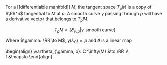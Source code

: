For a [[differentiable manifold]] $M$, the tangent space $T_pM$ is a copy of $\RR^n$ tangential to $M$ at $p$. A smooth curve $\gamma$ passing through $p$ will have a derivative vector that belongs to $T_p M$.

$$
T_p M = \{\vartheta_{\gamma , p} | \gamma \text{ smooth curve} \}
$$

Where $\gamma: \RR \to M$, $\gamma(\lambda_0) = p$ and $\vartheta$ is a linear map

\begin{align}
\vartheta_{\gamma, p}: C^\infty(M) &\to \RR \\\\\
f &\mapsto
\end{align}